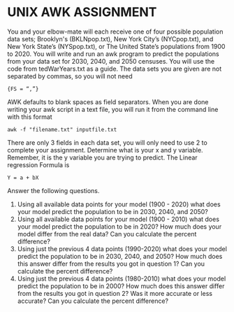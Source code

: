 # UNIX AWK ASSIGNMENT

You and your elbow-mate will each receive one of four possible population data sets; Brooklyn's (BKLNpop.txt), New York City’s (NYCpop.txt), and New York State’s (NYSpop.txt), or The United State’s populations from 1900 to 2020. You will write and run an awk program to predict the populations from your data set for 2030, 2040, and 2050 censuses. You will use the code from tedWarYears.txt as a guide. The data sets you are given are not separated by commas, so you will not need

	{FS = “,”}

AWK defaults to blank spaces as field separators. When you are done writing your awk script in a text file, you will run it from the command line with this format

	awk -f "filename.txt" inputfile.txt

There are only 3 fields in each data set, you will only need to use 2 to complete your assignment. Determine what is your x and y variable. Remember, it is the y variable you are trying to predict. The Linear regression Formula is 

	Y = a + bX

Answer the following questions.
1. Using all available data points for your model (1900 - 2020) what does your model predict the population to be in 2030, 2040, and 2050?
2. Using all available data points for your model (1900 - 2010) what does your model predict the population to be in 2020? How much does your model differ from the real data? Can you calculate the percent difference? 
3. Using just the previous 4 data points (1990-2020) what does your model predict the population to be in 2030, 2040, and 2050? How much does this answer differ from the results you got in question 1? Can you calculate the percent difference? 
3. Using just the previous 4 data points (1980-2010) what does your model predict the population to be in 2000? How much does this answer differ from the results you got in question 2? Was it more accurate or less accurate? Can you calculate the percent difference? 
